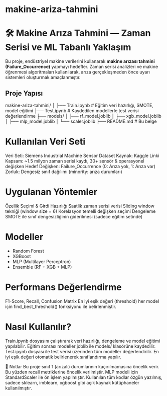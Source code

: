 # makine-ariza-tahmini
# 🛠️ Makine Arıza Tahmini — Zaman Serisi ve ML Tabanlı Yaklaşım

Bu proje, endüstriyel makine verilerini kullanarak **makine arızası tahmini (Failure_Occurrence)** yapmayı hedefler. Zaman serisi analizleri ve makine öğrenmesi algoritmaları kullanılarak, arıza gerçekleşmeden önce uyarı sistemleri oluşturmak amaçlanmıştır.

## Proje Yapısı

makine-ariza-tahmini/
│
├── Train.ipynb          # Eğitim veri hazırlığı, SMOTE, model eğitimi
├── Test.ipynb           # Kaydedilen modellerle test verisi değerlendirme
├── models/
│   ├── rf_model.joblib
│   ├── xgb_model.joblib
│   ├── mlp_model.joblib
│   └── scaler.joblib
├── README.md            # Bu belge

# Kullanılan Veri Seti
Veri Seti: Siemens Industrial Machine Sensor Dataset
Kaynak: Kaggle Linki
Kapsam: ~1.5 milyon zaman serisi kaydı, 30+ sensör & operasyonel değişken
Hedef Değişken: Failure_Occurrence (0: Arıza yok, 1: Arıza var)
Zorluk: Dengesiz sınıf dağılımı (minority: arıza durumları)

# Uygulanan Yöntemler
Özellik Seçimi & Girdi Hazırlığı
Saatlik zaman serisi verisi
Sliding window tekniği (window size = 6)
Korelasyon temelli değişken seçimi
Dengeleme
SMOTE ile sınıf dengesizliğinin giderilmesi (sadece eğitim setinde)

# Modeller
+ Random Forest
+ XGBoost
+ MLP (Multilayer Perceptron)
+ Ensemble (RF + XGB + MLP)

# Performans Değerlendirme
F1-Score, Recall, Confusion Matrix
En iyi eşik değeri (threshold) her model için find_best_threshold() fonksiyonu ile belirlenmiştir.

 # Nasıl Kullanılır?
Train.ipynb dosyasını çalıştırarak veri hazırlığı, dengeleme ve model eğitimi yapılabilir.
Eğitim sonrası modeller joblib ile models/ klasörüne kaydedilir.
Test.ipynb dosyası ile test verisi üzerinden tüm modeller değerlendirilir.
En iyi eşik değeri otomatik belirlenerek sınıflandırma yapılır.

📌 Notlar
Bu proje sınıf 1 (arızalı) durumlarının kaçırılmamasına öncelik verir. Bu yüzden recall metriklerine öncelik verilmiştir.
MLP modeli için StandardScaler ile ön işlem yapılmıştır.
Kullanılan tüm kodlar özgün yazılmış, sadece sklearn, imblearn, xgboost gibi açık kaynak kütüphaneler kullanılmıştır.

